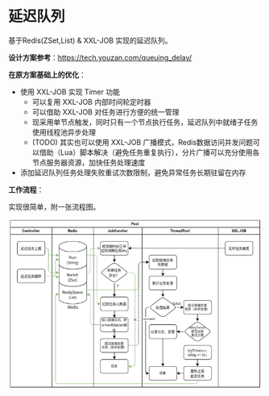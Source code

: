 # 延迟队列

基于Redis(ZSet,List) & XXL-JOB 实现的延迟队列。

**设计方案参考**：https://tech.youzan.com/queuing_delay/

**在原方案基础上的优化**：

+ 使用 XXL-JOB 实现 Timer 功能
  + 可以复用 XXL-JOB 内部时间轮定时器
  + 可以借助 XXL-JOB 对任务进行方便的统一管理
  + 现采用单节点触发，同时只有一个节点执行任务，延迟队列中就绪子任务使用线程池异步处理
  + (TODO) 其实也可以使用 XXL-JOB 广播模式，Redis数据访问并发问题可以借助（Lua）脚本解决（避免任务重复执行），分片广播可以充分使用各节点服务器资源，加快任务处理速度
+ 添加延迟队列任务处理失败重试次数限制，避免异常任务长期驻留在内存

**工作流程**：

实现很简单，附一张流程图。

![](imgs/delay-queue-workflow.png)